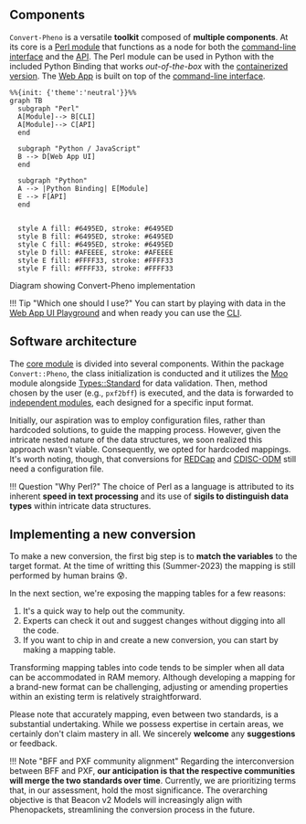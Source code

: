 ## Components

`Convert-Pheno` is a versatile **toolkit** composed of **multiple components**. At its core is a [Perl module](https://metacpan.org/pod/Convert%3A%3APheno)  that functions as a node for both the [command-line interface](use-as-a-command-line-interface.md) and the [API](use-as-an-api.md). The Perl module can be used in Python with the included Python Binding that works _out-of-the-box_ with the [containerized version](https://github.com/CNAG-Biomedical-Informatics/convert-pheno#containerized-recommended-method). The [Web App](https://cnag-biomedical-informatics.github.io/convert-pheno-ui) is built on top of the [command-line interface](use-as-a-command-line-interface.md).

```mermaid
%%{init: {'theme':'neutral'}}%%
graph TB
  subgraph "Perl"
  A[Module]--> B[CLI]
  A[Module]--> C[API]
  end

  subgraph "Python / JavaScript"
  B --> D[Web App UI]
  end

  subgraph "Python"
  A --> |Python Binding| E[Module]
  E --> F[API]
  end


  style A fill: #6495ED, stroke: #6495ED
  style B fill: #6495ED, stroke: #6495ED
  style C fill: #6495ED, stroke: #6495ED
  style D fill: #AFEEEE, stroke: #AFEEEE
  style E fill: #FFFF33, stroke: #FFFF33
  style F fill: #FFFF33, stroke: #FFFF33
```
<figcaption>Diagram showing Convert-Pheno implementation</figcaption>

!!! Tip "Which one should I use?"
    You can start by playing with data in the [Web App UI Playground](https://convert-pheno.cnag.cat) and when ready you can use the [CLI](use-as-a-command-line-interface.md).

## Software architecture

The [core module](https://metacpan.org/pod/Convert::Pheno) is divided into several components. Within the package `Convert::Pheno`, the class initialization is conducted and it utilizes the [Moo](https://metacpan.org/pod/Moo) module alongside [Types::Standard](https://metacpan.org/pod/Types::Standard) for data validation. Then, method chosen by the user (e.g., `pxf2bff`) is executed, and the data is forwarded to [independent modules](https://github.com/CNAG-Biomedical-Informatics/convert-pheno/tree/main/lib/Convert/Pheno), each designed for a specific input format.

Initially, our aspiration was to employ configuration files, rather than hardcoded solutions, to guide the mapping process. However, given the intricate nested nature of the data structures, we soon realized this approach wasn't viable. Consequently, we opted for hardcoded mappings. It's worth noting, though, that conversions for [REDCap](redcap.md) and [CDISC-ODM](cdisc-odm.md) still need a configuration file.

!!! Question "Why Perl?"
    The choice of Perl as a language is attributed to its inherent **speed in text processing** and its use of **sigils to distinguish data types** within intricate data structures.

## Implementing a new conversion

To make a new conversion, the first big step is to **match the variables** to the target format. At the time of writting this (Summer-2023) the mapping is still performed by human brains :cold_sweat:.

In the next section, we're exposing the mapping tables for a few reasons:

1. It's a quick way to help out the community.
2. Experts can check it out and suggest changes without digging into all the code.
3. If you want to chip in and create a new conversion, you can start by making a mapping table. 

Transforming mapping tables into code tends to be simpler when all data can be accommodated in RAM memory. Although developing a mapping for a brand-new format can be challenging, adjusting or amending properties within an existing term is relatively straightforward.


Please note that accurately mapping, even between two standards, is a substantial undertaking. While we possess expertise in certain areas, we certainly don't claim mastery in all. We sincerely **welcome** any **suggestions** or feedback. 

!!! Note "BFF and PXF community alignment"
    Regarding the interconversion between BFF and PXF, **our anticipation is that the respective communities will merge the two standards over time**. Currently, we are prioritizing terms that, in our assessment, hold the most significance. The overarching objective is that Beacon v2 Models will increasingly align with Phenopackets, streamlining the conversion process in the future.

